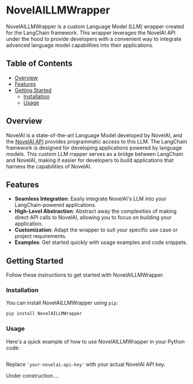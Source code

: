 # NovelAILLMWrapper

NovelAILLMWrapper is a custom Language Model (LLM) wrapper created for the LangChain framework. This wrapper leverages the NovelAI API under the hood to provide developers with a convenient way to integrate advanced language model capabilities into their applications.

## Table of Contents

- [Overview](#overview)
- [Features](#features)
- [Getting Started](#getting-started)
  - [Installation](#installation)
  - [Usage](#usage)

## Overview

NovelAI is a state-of-the-art Language Model developed by NovelAI, and the [NovelAI API]([URL](https://github.com/Aedial/novelai-api)) provides programmatic access to this LLM.
The LangChain framework is designed for developing applications powered by language models.
This custom LLM rrapper serves as a bridge between LangChain and NovelAI, making it easier for developers to build applications that harness the capabilities of NovelAI.

## Features

- **Seamless Integration**: Easily integrate NovelAI's LLM into your LangChain-powered applications.
- **High-Level Abstraction**: Abstract away the complexities of making direct API calls to NovelAI, allowing you to focus on building your application.
- **Customization**: Adapt the wrapper to suit your specific use case or project requirements.
- **Examples**: Get started quickly with usage examples and code snippets.

## Getting Started

Follow these instructions to get started with NovelAILLMWrapper.

### Installation

You can install NovelAILLMWrapper using `pip`:

```bash
pip install NovelAILLMWrapper
```

### Usage

Here's a quick example of how to use NovelAILLMWrapper in your Python code:

```python

```

Replace `'your-novelai-api-key'` with your actual NovelAI API key.

Under construction....
